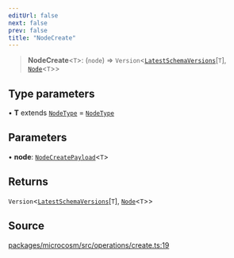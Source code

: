 ```yaml
---
editUrl: false
next: false
prev: false
title: "NodeCreate"
---
```


> **NodeCreate**\<`T`\>: (`node`) => `Version`\<[`LatestSchemaVersions`](LatestSchemaVersions.md)\[`T`\], [`Node`](Node.md)\<`T`\>\>

## Type parameters

• **T** extends [`NodeType`](NodeType.md) = [`NodeType`](NodeType.md)

## Parameters

• **node**: [`NodeCreatePayload`](NodeCreatePayload.md)\<`T`\>

## Returns

`Version`\<[`LatestSchemaVersions`](LatestSchemaVersions.md)\[`T`\], [`Node`](Node.md)\<`T`\>\>

## Source

[packages/microcosm/src/operations/create.ts:19](https://github.com/nodenogg-in/alpha-p2p/blob/d3c0d0ee190bdee84f8272463e9c5efc8c84f42d/packages/microcosm/src/operations/create.ts#L19)
